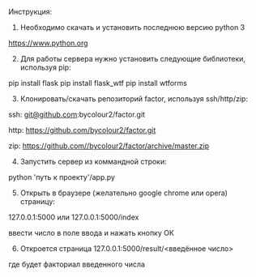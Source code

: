 
Инструкция:

1. Необходимо скачать и установить последнюю версию python 3

https://www.python.org

2. Для работы сервера нужно установить следующие библиотеки, используя pip:

pip install flask
pip install flask_wtf
pip install wtforms

3. Клонировать/скачать репозиторий factor, используя ssh/http/zip:

ssh: git@github.com:bycolour2/factor.git

http: https://github.com/bycolour2/factor.git

zip: https://github.com//bycolour2/factor/archive/master.zip

4. Запустить сервер из коммандной строки:

python 'путь к проекту'/app.py

5. Открыть в браузере (желательно google chrome или opera) страницу:

127.0.0.1:5000 или 127.0.0.1:5000/index

ввести число в поле ввода и нажать кнопку ОК

6. Откроется страница 127.0.0.1:5000/result/<введённое число>

где будет факториал введенного числа